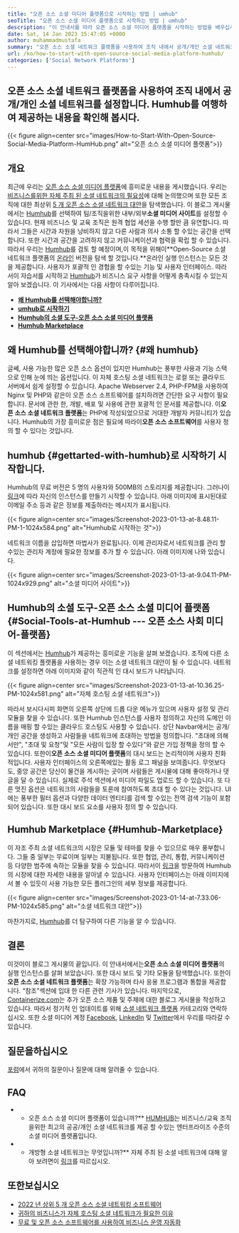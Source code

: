 ```yaml
---
title: "오픈 소스 소셜 미디어 플랫폼으로 시작하는 방법 | umhub" 
seoTitle: "오픈 소스 소셜 미디어 플랫폼으로 시작하는 방법 | umhub" 
description: "이 안내서를 따라 오픈 소스 소셜 미디어 플랫폼을 시작하는 방법을 배우십시오. 많은 엔터프라이즈 수준의 기능과 함께 풍부한 대시 보드를 제공합니다." 
date: Sat, 14 Jan 2023 15:47:05 +0000
author: muhammadmustafa
summary: "오픈 소스 소셜 네트워크 플랫폼을 사용하여 조직 내에서 공개/개인 소셜 네트워크를 설정하십시오. Humhub를 여행하여 제공하는 내용을 보자." 
url: /ko/how-to-start-with-open-source-social-media-platform-humhub/
categories: ['Social Network Platforms']
---
```


## 오픈 소스 소셜 네트워크 플랫폼을 사용하여 조직 내에서 공개/개인 소셜 네트워크를 설정합니다. Humhub를 여행하여 제공하는 내용을 확인해 봅시다.

{{< figure align=center src="images/How-to-Start-With-Open-Source-Social-Media-Platform-HumHub.png" alt="오픈 소스 소셜 미디어 플랫폼">}}


## 개요
최근에 우리는 [오픈 소스 소셜 미디어 플랫폼][1]에 흥미로운 내용을 게시했습니다. 우리는 [비즈니스를위한 자체 주최 된 소셜 네트워크의 필요성][2]에 대해 논의했으며 또한 모든 조직에 대한 최상위 [5 개 오픈 소스 소셜 네트워크 대안][3]을 탐색했습니다. 이 블로그 게시물에서는 [Humhub][4]를 선택하여 팀/조직을위한 내부/외부**소셜 미디어 사이트**를 설정할 수 있습니다. 현재 비즈니스 및 교육 조직은 원격 협업 세션을 수행 할만 큼 유연합니다. 따라서 그들은 시간과 자원을 낭비하지 않고 다른 사람과 의사 소통 할 수있는 공간을 선택합니다. 또한 시간과 공간을 고려하지 않고 커뮤니케이션과 협력을 확립 할 수 있습니다.
따라서 우리는 [Humhub][4]를 검토 할 예정이며,이 목적을 위해이**Open-Source 소셜 네트워크 플랫폼의 [온라인][5] 버전을 탐색 할 것입니다.**온라인 실행 인스턴스는 모든 것을 제공합니다. 사용자가 포괄적 인 경험을 할 수있는 기능 및 사용자 인터페이스. 따라서이 자습서를 시작하고 [Humhub][4]가 비즈니스 요구 사항을 어떻게 충족시킬 수 있는지 알아 보겠습니다.
이 기사에서는 다음 사항이 다루어집니다.
* **[왜 Humhub를 선택해야합니까?][6]**
* **[umhub로 시작하기][7]**
* **[Humhub의 소셜 도구-오픈 소스 소셜 미디어 플랫폼][8]**
* **[Humhub Marketplace][9]**

## 왜 Humhub를 선택해야합니까?   {#왜 humhub}
글쎄, 사용 가능한 많은 오픈 소스 옵션이 있지만 Humhub는 풍부한 사용과 기능 스택으로 인해 눈에 띄는 옵션입니다. 이 자체 호스팅 소셜 네트워크는 로컬 또는 클라우드 서버에서 쉽게 설정할 수 있습니다. Apache Webserver 2.4, PHP-FPM을 사용하여 Nginx 및 PHP와 같은이 오픈 소스 소프트웨어를 설치하려면 간단한 요구 사항이 필요합니다. 문서에 관한 한, 개발, 배포 및 사용에 관한 포괄적 인 문서를 제공합니다.
이**오픈 소스 소셜 네트워크 플랫폼**는 PHP에 작성되었으므로 거대한 개발자 커뮤니티가 있습니다. Humhub의 가장 흥미로운 점은 필요에 따라이**오픈 소스 소프트웨어**를 사용자 정의 할 수 있다는 것입니다.

## humhub   {#gettarted-with-humhub}로 시작하기 시작합니다.
Humhub의 무료 버전은 5 명의 사용자와 500MB의 스토리지를 제공합니다. 그러나이 [링크][5]에 따라 자신의 인스턴스를 만들기 시작할 수 있습니다. 아래 이미지에 표시된대로 이메일 주소 등과 같은 정보를 제출하라는 메시지가 표시됩니다.

{{< figure align=center src="images/Screenshot-2023-01-13-at-8.48.11-PM-1-1024x584.png" alt="Humhub로 시작하는 것">}}

네트워크 이름을 삽입하면 마법사가 완료됩니다. 이제 관리자로서 네트워크를 관리 할 수있는 관리자 계정에 필요한 정보를 추가 할 수 있습니다. 아래 이미지에 나와 있습니다.

{{< figure align=center src="images/Screenshot-2023-01-13-at-9.04.11-PM-1024x929.png" alt="소셜 미디어 사이트">}}


## Humhub의 소셜 도구-오픈 소스 소셜 미디어 플랫폼   {#Social-Tools-at-Humhub --- 오픈 소스 사회 미디어-플랫폼}
이 섹션에서는 [Humhub][4]가 제공하는 흥미로운 기능을 살펴 보겠습니다. 조직에 다른 소셜 네트워킹 플랫폼을 사용하는 경우 이는 소셜 네트워크 대안이 될 수 있습니다.
네트워크를 설정하면 아래 이미지와 같이 직관적 인 대시 보드가 나타납니다.

{{< figure align=center src="images/Screenshot-2023-01-13-at-10.36.25-PM-1024x581.png" alt="자체 호스팅 소셜 네트워크">}}

따라서 보시다시피 화면의 오른쪽 상단에 드롭 다운 메뉴가 있으며 사용자 설정 및 관리 모듈을 찾을 수 있습니다. 또한 Humhub 인스턴스를 사용자 정의하고 자신의 도메인 이름을 매핑 할 수있는 클라우드 호스팅도 사용할 수 있습니다. 상단 Navbar에서는 공개/개인 공간을 생성하고 사람들을 네트워크에 초대하는 방법을 정의합니다. "초대에 의해서만", "초대 및 요청"및 "모든 사람이 입장 할 수있다"와 같은 가입 정책을 정의 할 수 있습니다.
또한이**오픈 소스 소셜 미디어 플랫폼**의 대시 보드는 논리적이며 사용자 친화적입니다. 사용자 인터페이스의 오른쪽에있는 활동 로그 패널을 보여줍니다. 무엇보다도, 중앙 공간은 당신이 물건을 게시하는 곳이며 사람들은 게시물에 대해 좋아하거나 댓글을 달 수 있습니다. 실제로 주석 섹션에서 미디어 파일도 업로드 할 수 있습니다. 또 다른 멋진 옵션은 네트워크의 사람들을 토론에 참여하도록 초대 할 수 있다는 것입니다. UI에는 풍부한 필터 옵션과 다양한 데이터 엔티티를 검색 할 수있는 전역 검색 기능이 포함되어 있습니다. 또한 대시 보드 요소를 사용자 정의 할 수 있습니다.

## Humhub Marketplace   {#Humhub-Marketplace}
이 자조 주최 소셜 네트워크의 시장은 모듈 및 테마를 찾을 수 있으므로 매우 풍부합니다. 그들 중 일부는 무료이며 일부는 지불됩니다. 또한 협업, 관리, 통합, 커뮤니케이션 등 다양한 범주에 속하는 모듈을 찾을 수 있습니다. 따라서이 [링크][10]을 방문하여 Humhub의 시장에 대한 자세한 내용을 알아낼 수 있습니다.
사용자 인터페이스는 아래 이미지에서 볼 수 있듯이 사용 가능한 모든 플러그인의 세부 정보를 제공합니다.

{{< figure align=center src="images/Screenshot-2023-01-14-at-7.33.06-PM-1024x585.png" alt="소셜 네트워크 대안">}}

마찬가지로, [Humhub][4]를 더 탐구하여 다른 기능을 알 수 있습니다.

## 결론
이것이이 블로그 게시물의 끝입니다. 이 안내서에서는**오픈 소스 소셜 미디어 플랫폼**의 실행 인스턴스를 살펴 보았습니다. 또한 대시 보드 및 기타 모듈을 탐색했습니다. 또한이**오픈 소스 소셜 네트워크 플랫폼**는 확장 가능하며 타사 응용 프로그램과 통합을 제공합니다. “참조”섹션에 입대 한 다른 관련 기사가 있습니다.
마지막으로, [Containerize.com][11]는 추가 오픈 소스 제품 및 주제에 대한 블로그 게시물을 작성하고 있습니다. 따라서 정기적 인 업데이트를 위해 [][12][소셜 네트워크 플랫폼][1] 카테고리와 연락하십시오. 또한 소셜 미디어 계정 [Facebook][13], [LinkedIn][14] 및 [Twitter][15]에서 우리를 따라갈 수 있습니다.

## 질문을하십시오
[포럼][16]에서 귀하의 질문이나 질문에 대해 알려줄 수 있습니다.

## FAQ
* * 오픈 소스 소셜 미디어 플랫폼이 있습니까?**
[HUMHUB][4]는 비즈니스/교육 조직을위한 최고의 공공/개인 소셜 네트워크를 제공 할 수있는 엔터프라이즈 수준의 소셜 미디어 플랫폼입니다.
* * 개방형 소셜 네트워크는 무엇입니까?**
자체 주최 된 소셜 네트워크에 대해 알아 보려면이 [링크][6]를 따르십시오.

## 또한보십시오
  * [2022 년 상위 5 개 오픈 소스 소셜 네트워킹 소프트웨어][3]
  * [귀하의 비즈니스가 자체 호스팅 소셜 네트워크가 필요한 이유][17]
  * [무료 및 오픈 소스 소프트웨어를 사용하여 비즈니스 운영 자동화][18]

  
[1]: https://products.containerize.com/social-network-platforms/
[2]: https://blog.containerize.com/social-network-platforms/why-your-business-needs-a-self-hosted-social-network/
[3]: https://blog.containerize.com/social-network-platforms/top-5-open-source-social-networking-software-in-2022/
[4]: https://products.containerize.com/social-network-platforms/humhub/
[5]: https://saas.humhub.com/en/create
[6]: #Why-should-you-opt-for-HumHub
[7]: #Getting-started-with-HumHub
[8]: #Social-tools-at-HumHub---Open-Source-Social-Media-Platform
[9]: #HumHub-marketplace
[10]: https://marketplace.humhub.com/
[11]: https://www.containerize.com/
[12]: https://products.containerize.com/marketing-automation/
[13]: https://web.facebook.com/containerize
[14]: https://www.linkedin.com/company/containerize/
[15]: https://twitter.com/containerize_co
[16]: https://forum.containerize.com/
[17]: //blog.containerize.com/2021/10/07/why-your-business-needs-a-self-hosted-social-network/
[18]: https://blog.containerize.com/blogging/automate-business-operations-using-open-source-software/
